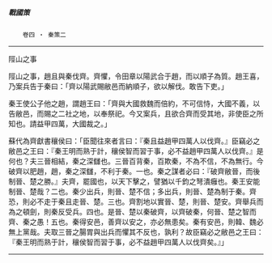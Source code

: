 

##### 戰國策
　　`卷四 ‧ 秦策二`

* * *

陘山之事

陘山之事，趙且與秦伐齊。齊懼，令田章以陽武合于趙，而以順子為質。趙王喜，乃案兵告于秦曰：「齊以陽武賜敝邑而納順子，欲以解伐。敢告下吏。」

秦王使公子他之趙，謂趙王曰：「齊與大國救魏而倍約，不可信恃，大國不義，以告敝邑，而賜之二社之地，以奉祭祀。今又案兵，且欲合齊而受其地，非使臣之所知也。請益甲四萬，大國裁之。」

蘇代為齊獻書穰侯曰：「臣聞往來者言曰：『秦且益趙甲四萬人以伐齊。』臣竊必之敝邑之王曰：『秦王明而熟于計，穰侯智而習于事，必不益趙甲四萬人以伐齊。』是何也？夫三晉相結，秦之深讎也。三晉百背秦，百欺秦，不為不信，不為無行。今破齊以肥趙，趙，秦之深讎，不利于秦。一也。秦之謀者必曰：『破齊敝晉，而後制晉、楚之勝。』夫齊，罷國也，以天下擊之，譬猶以千鈞之弩潰癰也。秦王安能制晉、楚哉？二也。秦少出兵，則晉、楚不信；多出兵，則晉、楚為制于秦。齊恐，則必不走于秦且走晉、楚。三也。齊割地以實晉、楚，則晉、楚安。齊舉兵而為之頓劍，則秦反受兵。四也。是晉、楚以秦破齊，以齊破秦，何晉、楚之智而齊、秦之愚！五也。秦得安邑，善齊以安之，亦必無患矣。秦有安邑，則韓、魏必無上黨哉。夫取三晉之腸胃與出兵而懼其不反也，孰利？故臣竊必之敝邑之王曰：『秦王明而熟于計，穰侯智而習于事，必不益趙甲四萬人以伐齊矣。』」

* * *

